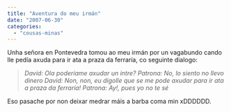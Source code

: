 ```yaml
---
title: "Aventura do meu irmán"
date: "2007-06-30"
categories: 
  - "cousas-minas"
---
```


Unha señora en Pontevedra tomou ao meu irmán por un vagabundo cando lle pedía axuda para ir ata a praza da ferraría, co seguinte dialogo:

> _David: Ola poderíame axudar un intre? Patrona: No, lo siento no llevo dinero David: Non, non, eu digolle que se me pode axudar para ir ata a praza da ferraría! Patrona: Ay!, pues yo no te sé_

Eso pasache por non deixar medrar máis a barba coma min xDDDDDD.
